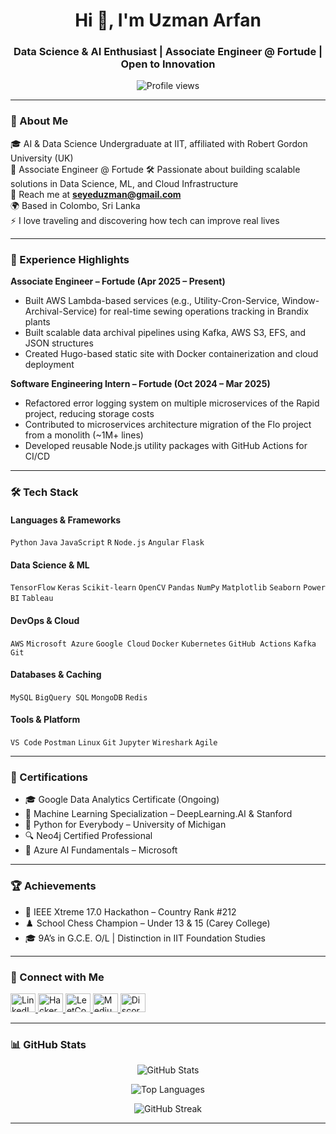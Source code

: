 <h1 align="center">Hi 👋, I'm Uzman Arfan</h1>
<h3 align="center">Data Science & AI Enthusiast | Associate Engineer @ Fortude | Open to Innovation</h3>

<p align="center">
  <img src="https://komarev.com/ghpvc/?username=uziii-man&label=Profile%20views&color=0e75b6&style=flat" alt="Profile views" />
</p>

---

### 🧠 About Me

🎓 AI & Data Science Undergraduate at IIT, affiliated with Robert Gordon University (UK)  
💼 Associate Engineer @ Fortude 
🛠 Passionate about building scalable solutions in Data Science, ML, and Cloud Infrastructure  
📧 Reach me at **seyeduzman@gmail.com**  
🌍 Based in Colombo, Sri Lanka  
⚡ I love traveling and discovering how tech can improve real lives  

---

### 💼 Experience Highlights

**Associate Engineer – Fortude (Apr 2025 – Present)**  
- Built AWS Lambda-based services (e.g., Utility-Cron-Service, Window-Archival-Service) for real-time sewing operations tracking in Brandix plants  
- Built scalable data archival pipelines using Kafka, AWS S3, EFS, and JSON structures
- Created Hugo-based static site with Docker containerization and cloud deployment  

**Software Engineering Intern – Fortude (Oct 2024 – Mar 2025)**  
- Refactored error logging system on multiple microservices of the Rapid project, reducing storage costs
- Contributed to microservices architecture migration of the Flo project from a monolith (~1M+ lines)  
- Developed reusable Node.js utility packages with GitHub Actions for CI/CD    

---

### 🛠️ Tech Stack

#### Languages & Frameworks  
`Python` `Java` `JavaScript` `R` `Node.js` `Angular` `Flask`

#### Data Science & ML  
`TensorFlow` `Keras` `Scikit-learn` `OpenCV` `Pandas` `NumPy` `Matplotlib` `Seaborn` `Power BI` `Tableau`

#### DevOps & Cloud  
`AWS` `Microsoft Azure` `Google Cloud` `Docker` `Kubernetes` `GitHub Actions` `Kafka` `Git`

#### Databases & Caching
`MySQL` `BigQuery SQL` `MongoDB` `Redis` 

#### Tools & Platform
`VS Code` `Postman` `Linux` `Git` `Jupyter` `Wireshark` `Agile`

---

### 🏅 Certifications

- 🎓 Google Data Analytics Certificate (Ongoing)  
- 🧠 Machine Learning Specialization – DeepLearning.AI & Stanford  
- 🧪 Python for Everybody – University of Michigan  
- 🔍 Neo4j Certified Professional  
- 🧠 Azure AI Fundamentals – Microsoft  

---

### 🏆 Achievements

- 🥇 IEEE Xtreme 17.0 Hackathon – Country Rank #212  
- ♟️ School Chess Champion – Under 13 & 15 (Carey College)  
- 🎓 9A’s in G.C.E. O/L | Distinction in IIT Foundation Studies  

---

### 🔗 Connect with Me

<p align="left">
  <a href="https://linkedin.com/in/uzmanarfan" target="_blank">
    <img src="https://raw.githubusercontent.com/rahuldkjain/github-profile-readme-generator/master/src/images/icons/Social/linked-in-alt.svg" alt="LinkedIn" height="30" width="40"/>
  </a>
  <a href="https://www.hackerrank.com/seyeduzman" target="_blank">
    <img src="https://raw.githubusercontent.com/rahuldkjain/github-profile-readme-generator/master/src/images/icons/Social/hackerrank.svg" alt="HackerRank" height="30" width="40"/>
  </a>
   <a href="https://leetcode.com/u/seyeduzman/" target="_blank">
    <img src="https://raw.githubusercontent.com/rahuldkjain/github-profile-readme-generator/master/src/images/icons/Social/leet-code.svg" alt="LeetCode" height="30" width="40"/>
  </a>
  <a href="https://medium.com/@uzmanarfan" target="_blank">
    <img src="https://raw.githubusercontent.com/rahuldkjain/github-profile-readme-generator/master/src/images/icons/Social/medium.svg" alt="Medium" height="30" width="40"/>
  </a>
  <a href="https://discord.com/users/300151624255537152" target="_blank">
    <img src="https://raw.githubusercontent.com/rahuldkjain/github-profile-readme-generator/master/src/images/icons/Social/discord.svg" alt="Discord" height="30" width="40"/>
  </a>
</p>

---

### 📊 GitHub Stats

<p align="center">
  <img src="https://github-readme-stats.vercel.app/api?username=uziii-man&show_icons=true&theme=default" alt="GitHub Stats" />
</p>

<p align="center">
  <img src="https://github-readme-stats.vercel.app/api/top-langs/?username=uziii-man&layout=compact&theme=default" alt="Top Languages" />
</p>

<p align="center">
  <img src="https://github-readme-streak-stats.herokuapp.com/?user=uziii-man&theme=default" alt="GitHub Streak" />
</p>

---
